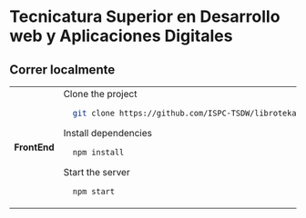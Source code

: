 # Tecnicatura Superior en Desarrollo web y Aplicaciones Digitales



## Correr localmente
<table>
<tr>
<th> FrontEnd </th>
<td>
Clone the project

```bash
  git clone https://github.com/ISPC-TSDW/libroteka-frontend.git

``` 

Install dependencies

```bash
  npm install
```

Start the server

```bash
  npm start
```
</td>
</tr>
</table>


